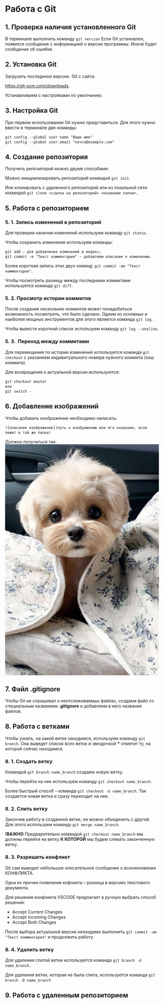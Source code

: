 # Работа с Git 
## 1. Проверка наличия установленного Git
В терминале выполнить команду `git vercion`
Если Git установлен, появится сообщение с информацией о версии программы. Иначе будет сообщение об ошибке.
## 2. Установка Git
Загрузить последнюю версию  Git с сайта: 

https://git-scm.com/downloads.

Устанавливаем с настройками по умолчанию.

## 3. Настройка Git
При первом использовании Git нужно представиться. Для этого нужно ввести в терминале две команды: 
```
git config --global user name "Ваше имя"
git config --global user.email "почта@example.com"
``` 
## 4. Создание репозитория
Получить репозиторий можно двумя способами: 

Можно инициализировать репозиторий командой `git init`.

Или клонировать с удаленного репозиторий или из локальной сети командой `git clone <ссылка на репозиторий> <название папки>`. 
## 5. Работа с репозиторием
### 5. 1. Запись изменений в репозиторий 
Для проверки наличия изменений используем команду `git status`.

Чтобы сохранить изменения используем команды: 
```
git add – для добавления изменений в индекс;
git commit -m "Текст комментария" – добавляем описание к изменению.
```
Более короткая запись этих двух команд: `git commit -am "Текст комментария"`.

Чтобы посмотреть разницу между последними коммитами используется команда `git diff`. 
### 5. 2. Просмотр истории коммитов
После создания нескольких коммитов может понадобиться возможность посмотреть, что было сделано. Одним из основных и наиболее мощных инструментов для этого является команда `git log`.

Чтобы вывести короткий список используем команду  `git log --oneline`.
### 5. 3.  Переход между коммитами  
Для перемещения по истории изменений используется команда `git checkout` с указанием индивитуального номера нужного коммита (хэш коммита).

Для возвращения к актуальной версии используются: 
```
git checkout master
или
git switch -
```  
## 6. Добавление изображений
Чтобы добавить изображение необходимо написать:
```
![описание изображение](путь к изображению или его название, если лежит в той же папке)
```
Должно получиться так: 
![милый пёся](sobachka.jpeg)

## 7. Файл .gitignore
Чтобы Git не спрашивал о неотслеживаемых файлах, создаем файл со специальным названием **.gitignore** и добавляем в него названия файлов.

## 8. Работа с ветками
Чтобы узнать, на какой ветке находимся, используем команду `git branch`. Она выведет список всех веток и звездочкой __*__ отметит ту, на которой сейчас находимся.
### 8. 1. Cоздать ветку
Командой `git branch name_branch` создаем новую ветку. 

Чтобы перейти на нее используем команду `git checkout name_branch`.

Более быстрый способ – команда `git checkout -b name_branch`. Так создается новая ветка и сразу переходит на нее.
### 8. 2. Слить ветку
Закончив работу в созданной ветке, ее можно объединить с другой. Для этого используем команду `git merge name_branch`. 

**!ВАЖНО** Предварительно командой  `git checkout name_branch` мы должны перейти на ветку __К КОТОРОЙ__ мы будем сливать законченную ветку.
### 8. 3. Разрешить конфликт
Git сам выводит небольшое описательное сообщение о возникновении КОНФЛИКТА. 

Одна из причин появления кофликта – разница в версиях текстового документа. 

Для решения конфликта VSCODE предлагает в ручную выбрать способ решения: 
* Accept Current Changes
* Accept Incoming Changes
* Accept Both Changes

После выбора актуальной версии неоходимо выполнить `git commit -am "Текст комментария"` и продолжить работу.

### 8. 4. Удалить ветку
Для удаления слитой ветки используется команда `git branch -d name_branch`.

Для удаления ветки, которая не была слита, используется команда `git branch -D name_branch`

## 9. Работа с удаленным репозиторием 